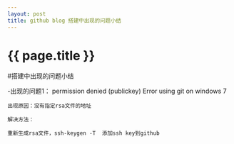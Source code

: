 ```yaml
---
layout: post
title: github blog 搭建中出现的问题小结
---
```



{{ page.title }}
================

#搭建中出现的问题小结

-出现的问题1：
	permission denied (publickey) Error using git on windows 7

	出现原因：没有指定rsa文件的地址

	解决方法：

	重新生成rsa文件，ssh-keygen -T  添加ssh key到github